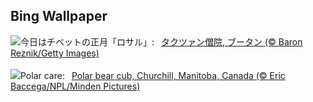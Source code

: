 ## Bing Wallpaper
![](https://www.bing.com/th?id=OHR.BhutanMonastery_JA-JP1458270567_UHD.jpg&w=1000)今日はチベットの正月「ロサル」:&nbsp;&ensp;[タクツァン僧院, ブータン (© Baron Reznik/Getty Images)](https://www.bing.com/th?id=OHR.BhutanMonastery_JA-JP1458270567_UHD.jpg)
<br><br/>
![](https://www.bing.com/th?id=OHR.PolarCub_EN-GB1844708002_UHD.jpg&w=1000)Polar care:&nbsp;&ensp;[Polar bear cub, Churchill, Manitoba, Canada (© Eric Baccega/NPL/Minden Pictures)](https://www.bing.com/th?id=OHR.PolarCub_EN-GB1844708002_UHD.jpg)
<br><br/>
